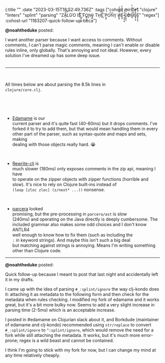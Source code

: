 {:title ""
 :date "2023-03-15T18:52:49.736Z"
 :tags ["cohost mirror" "clojure" "linters" "splint" "parsing" "ZA̡͊͠͝LGΌ ISͮ̂҉̯͈͕̹̘̱ TO͇̹̺ͅƝ̴ȳ̳ TH̘Ë͖́̉ ͠P̯͍̭O̚​N̐Y̡ H̸̡̪̯ͨ͊̽̅̾̎Ȩ̬̩̾͛ͪ̈́̀́͘ ̶̧̨̱̹̭̯ͧ̾ͬC̷̙̲̝͖ͭ̏ͥͮ͟Oͮ͏̮̪̝͍M̲̖͊̒ͪͩͬ̚̚͜Ȇ̴̟̟͙̞ͩ͌͝S̨̥̫͎̭ͯ̿̔̀ͅ" "regex"]
 :cohost-url "1183207-quick-follow-up-beca"}


**@noahtheduke** posted:
<div style="white-space: pre-line;">I want another parser because I want access to comments. Without comments, I can't parse magic comments, meaning I can't enable or disable rules inline, only globally. That's annoying and not ideal. However, every solution I've dreamed up has some deep issue.

---

All times below are about parsing the 8.5k lines in `clojure/core.clj`.

* [Edamame](https://github.com/borkdude/edamame) is our current parser and it's quite fast (40-60ms) but it drops comments. I've forked it to try to add them, but that would mean handling them in every other part of the parser, such as syntax-quote and maps and sets, making dealing with those objects really hard. :sob:

* [Rewrite-clj](https://github.com/clj-commons/rewrite-clj) is much slower (180ms) only exposes comments in the zip api, meaning I have to operate on the zipper objects with zipper functions (horrible and slow). It's nice to rely on Clojure built-ins instead of `(loop [zloc zloc] (z/next* ...))` nonsense.

* [parcera](https://github.com/carocad/parcera) looked promising, but the pre-processing in `parcera/ast` is slow (240ms) and operating on the Java directly is deeply cumbersome. The included grammar also makes some odd choices and I don't know ANTLR4 well enough to know how to fix them (such as including the `:` in keyword strings). And maybe this isn't such a big deal but matching against strings is annoying. Means I'm writing something other than Clojure code.</div>
<hr>


**@noahtheduke** posted:

Quick follow-up because I meant to post that last night and accidentally left it in my drafts.

I came up with the idea of parsing `#_:splint/ignore` the way clj-kondo does it: attaching it as metadata to the following form and then check for the metadata when rules checking. I modified my fork of edamame and it works great, but it's a bit more bulky now. Seems to add a very slight increase in parsing time (2-5ms) which is an acceptable increase.

I posted in #edamame on Clojurian slack about it, and Borkdude (maintainer of edamame and clj-kondo) recommended using `str/replace` to convert `#_:splint/ignore` to `^:splint/ignore`, which would remove the need for a fork while still attaching the metadata. It works, but it's much more error-prone; regex is a wild beast and cannot be contained.

I think I'm going to stick with my fork for now, but I can change my mind at any time relatively cheaply.
